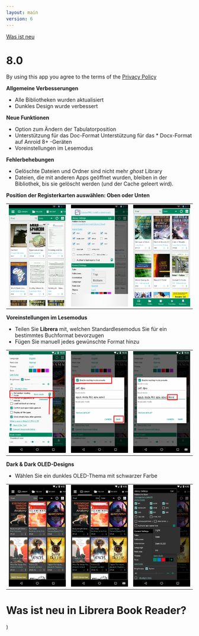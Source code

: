 ```yaml
---
layout: main
version: 6
---
```

[Was ist neu](/wiki/what-is-new/de)

# 8.0

By using this app you agree to the terms of the [Privacy Policy](/wiki/PrivacyPolicy/)

**Allgemeine Verbesserungen**

* Alle Bibliotheken wurden aktualisiert
* Dunkles Design wurde verbessert

**Neue Funktionen**

* Option zum Ändern der Tabulatorposition
* Unterstützung für das Doc-Format
Unterstützung für das * Docx-Format auf Anroid 8+ -Geräten
* Voreinstellungen im Lesemodus

**Fehlerbehebungen**

* Gelöschte Dateien und Ordner sind nicht mehr _ghost_ Library
* Dateien, die mit anderen Apps geöffnet wurden, bleiben in der Bibliothek, bis sie gelöscht werden (und der Cache geleert wird).

**Position der Registerkarten auswählen: Oben oder Unten**

||||
|-|-|-|
|![](2.png)|![](3.png)|![](1.png)|

**Voreinstellungen im Lesemodus**

* Teilen Sie **Librera** mit, welchen Standardlesemodus Sie für ein bestimmtes Buchformat bevorzugen
* Fügen Sie manuell jedes gewünschte Format hinzu

||||
|-|-|-|
|![](4.png)|![](5.png)|![](6.png)|


**Dark &amp; Dark OLED-Designs**

* Wählen Sie ein dunkles OLED-Thema mit schwarzer Farbe

||||
|-|-|-|
|![](9.png)|![](8.png)|![](7.png)|


# Was ist neu in Librera Book Reader?


)
